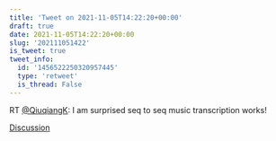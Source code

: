 ```yaml
---
title: 'Tweet on 2021-11-05T14:22:20+00:00'
draft: true
date: 2021-11-05T14:22:20+00:00
slug: '202111051422'
is_tweet: true
tweet_info:
  id: '1456522250320957445'
  type: 'retweet'
  is_thread: False
---
```




RT [@QiuqiangK](https://x.com/QiuqiangK): I am surprised seq to seq music transcription works!

[Discussion](https://x.com/sytelus/status/1456522250320957445)
